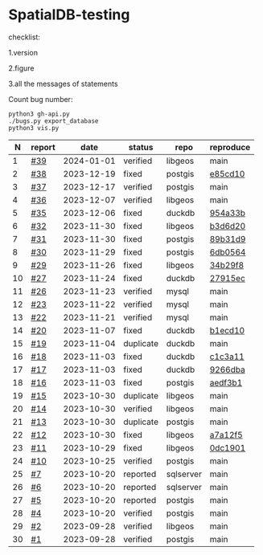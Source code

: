 # SpatialDB-testing
checklist:

1.version

2.figure

3.all the messages of statements

Count bug number:
```
python3 gh-api.py
./bugs.py export_database
python3 vis.py
```
N|report | date | status | repo | reproduce | 
| ------- | ------- | ------- | ------- | ------- | ------- |
1|[#39](bug_reports/39.md)|2024-01-01|verified|libgeos|main
2|[#38](bug_reports/38.md)|2023-12-19|fixed|postgis|[e85cd10](https://github.com/postgis/postgis/commit/e85cd10523ac7cd5e9ebe34c45f3317e9a19fe32)
3|[#37](bug_reports/37.md)|2023-12-17|verified|postgis|main
4|[#36](bug_reports/36.md)|2023-12-07|verified|libgeos|main
5|[#35](bug_reports/35.md)|2023-12-06|fixed|duckdb|[954a33b](https://github.com/duckdb/duckdb_spatial/commit/954a33b91c3d658f39ef7feb0a85b0cc24087c6a)
6|[#32](bug_reports/32.md)|2023-11-30|fixed|libgeos|[b3d6d20](https://github.com/libgeos/geos/commit/b3d6d20a94fdbe6a8401d176668a6d7d76465673)
7|[#31](bug_reports/31.md)|2023-11-30|fixed|postgis|[89b31d9](https://github.com/postgis/postgis/commit/89b31d970de2975320c4a4b76c9dd5a0760b51d8)
8|[#30](bug_reports/30.md)|2023-11-29|fixed|postgis|[6db0564](https://github.com/postgis/postgis/commit/6db05647f6e11cfe4c1b4f2f457eb20fdc23e194)
9|[#29](bug_reports/29.md)|2023-11-26|fixed|libgeos|[34b29f8](https://github.com/libgeos/geos/commit/34b29f889987fc528b490491d5595bb3c791ea9e)
10|[#27](bug_reports/27.md)|2023-11-24|fixed|duckdb|[27915ec](https://github.com/Maxxen/duckdb_spatial/commit/27915ece7b85df0ca536e61f0abe32e099b9eb75)
11|[#26](bug_reports/26.md)|2023-11-23|verified|mysql|main
12|[#23](bug_reports/23.md)|2023-11-22|verified|mysql|main
13|[#22](bug_reports/22.md)|2023-11-21|verified|mysql|main
14|[#20](bug_reports/20.md)|2023-11-07|fixed|duckdb|[b1ecd10](https://github.com/duckdb/duckdb_spatial/commit/b1ecd10c9f4b0cc44eeb1a8fa3933dd7d05f7fbc)
15|[#19](bug_reports/19.md)|2023-11-04|duplicate|duckdb|main
16|[#18](bug_reports/18.md)|2023-11-03|fixed|duckdb|[c1c3a11](https://github.com/duckdb/duckdb_spatial/commit/c1c3a1125bb4dceee8f5575f12ab7b7eea3540c8)
17|[#17](bug_reports/17.md)|2023-11-03|fixed|duckdb|[9266dba](https://github.com/duckdb/duckdb_spatial/commit/9266dba25f05b12bb0075f8b56125fbc2bc30425)
18|[#16](bug_reports/16.md)|2023-11-03|fixed|postgis|[aedf3b1](https://github.com/postgis/postgis/commit/aedf3b14f7e5bd220b01859f483bcc1168379189)
19|[#15](bug_reports/15.md)|2023-10-30|duplicate|libgeos|main
20|[#14](bug_reports/14.md)|2023-10-30|verified|libgeos|main
21|[#13](bug_reports/13.md)|2023-10-30|duplicate|postgis|main
22|[#12](bug_reports/12.md)|2023-10-30|fixed|libgeos|[a7a12f5](https://github.com/libgeos/geos/commit/a7a12f54371ddefee4e468ef89677ba9305719b1)
23|[#11](bug_reports/11.md)|2023-10-29|fixed|libgeos|[0dc1901](https://github.com/libgeos/geos/commit/0dc1901601fd226036e1b898a7ae026f2067a71a)
24|[#10](bug_reports/10.md)|2023-10-25|verified|postgis|main
25|[#7](bug_reports/7.md)|2023-10-20|reported|sqlserver|main
26|[#6](bug_reports/6.md)|2023-10-20|reported|sqlserver|main
27|[#5](bug_reports/5.md)|2023-10-20|reported|postgis|main
28|[#4](bug_reports/4.md)|2023-10-20|verified|postgis|main
29|[#2](bug_reports/2.md)|2023-09-28|verified|libgeos|main
30|[#1](bug_reports/1.md)|2023-09-28|verified|postgis|main
